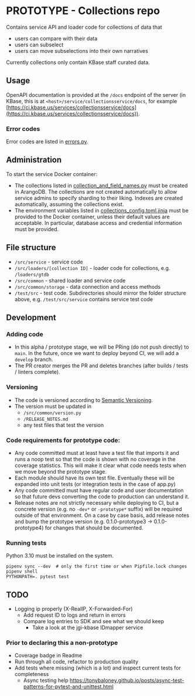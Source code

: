 # PROTOTYPE - Collections repo

Contains service API and loader code for collections of data that

* users can compare with their data
* users can subselect
* users can move subselections into their own narratives

Currently collections only contain KBase staff curated data.

## Usage

OpenAPI documentation is provided at the `/docs` endpoint of the server (in KBase, this is
at `<host>/service/collectionsservice/docs`, for example
[https://ci.kbase.us/services/collectionsservice/docs](https://ci.kbase.us/services/collectionsservice/docs)).

### Error codes

Error codes are listed in [errors.py](src/service/errors.py).

## Administration

To start the service Docker container:

* The collections listed in
  [collection_and_field_names.py](src/common/storage/collection_and_field_names.py) must be
  created in ArangoDB. The collections are not created automatically to allow service admins
  to specify sharding to their liking. Indexes are created automatically, assuming the collections
  exist.
* The environment variables listed in
  [collections_config.toml.jinja](collections_config.toml.jinja)
  must be provided to the Docker container, unless their default values are acceptable.
  In particular, database access and credential information must be provided.

## File structure

* `/src/service` - service code
* `/src/loaders/[collection ID]` - loader code for collections, e.g. `/loaders/gtdb`
* `/src/common` - shared loader and service code
* `/src/common/storage` - data connection and access methods
* `/test/src` - test code. Subdirectories should mirror the folder structure above, e.g.
  `/test/src/service` contains service test code

## Development

### Adding code

* In this alpha / prototype stage, we will be PRing (do not push directly) to `main`. In the
  future, once we want to deploy beyond CI, we will add a `develop` branch.
* The PR creator merges the PR and deletes branches (after builds / tests / linters complete).

### Versioning

* The code is versioned according to [Semantic Versioning](https://semver.org/).
* The version must be updated in
  * `/src/common/version.py`
  * `/RELEASE_NOTES.md`
  * any test files that test the version

### Code requirements for prototype code:

* Any code committed must at least have a test file that imports it and runs a noop test so that
  the code is shown with no coverage in the coverage statistics. This will make it clear what
  code needs tests when we move beyond the prototype stage.
* Each module should have its own test file. Eventually these will be expanded into unit tests
  (or integration tests in the case of app.py)
* Any code committed must have regular code and user documentation so that future devs
  converting the code to production can understand it.
* Release notes are not strictly necessary while deploying to CI, but a concrete version (e.g.
  no `-dev*` or `-prototype*` suffix) will be required outside of that environment. On a case by
  case basis, add release notes and bump the prototype version (e.g. 0.1.0-prototype3 ->
  0.1.0-prototype4) for changes that should be documented.

### Running tests

Python 3.10 must be installed on the system.

```
pipenv sync --dev  # only the first time or when Pipfile.lock changes
pipenv shell
PYTHONPATH=. pytest test
```

## TODO

* Logging ip properly (X-RealIP, X-Forwarded-For)
  * Add request ID to logs and return in errors
  * Compare log entries to SDK and see what we should keep
    * Take a look at the jgi-kbase IDmapper service

### Prior to declaring this a non-prototype

* Coverage badge in Readme
* Run through all code, refactor to production quality
* Add tests where missing (which is a lot) and inspect current tests for completeness
  * Async testing help https://tonybaloney.github.io/posts/async-test-patterns-for-pytest-and-unittest.html